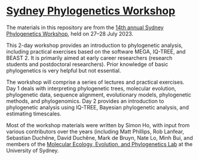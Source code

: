 # [Sydney Phylogenetics Workshop](https://meep.sydney.edu.au/workshops/)

The materials in this repository are from the [14th annual Sydney Phylogenetics Workshop](https://meep.sydney.edu.au/workshops/), held on 27–28 July 2023. 

This 2-day workshop provides an introduction to phylogenetic analysis, including practical exercises based on the software MEGA, IQ-TREE, and BEAST 2. It is primarily aimed at early career researchers (research students and postdoctoral researchers). Prior knowledge of basic phylogenetics is very helpful but not essential.

The workshop will comprise a series of lectures and practical exercises. Day 1 deals with interpreting phylogenetic trees, molecular evolution, phylogenetic data, sequence alignment, evolutionary models, phylogenetic methods, and phylogenomics. Day 2 provides an introduction to phylogenetic analysis using IQ-TREE, Bayesian phylogenetic analysis, and estimating timescales.

Most of the workshop materials were written by Simon Ho, with input from various contributors over the years (including Matt Phillips, Rob Lanfear, Sebastian Duchêne, David Duchêne, Mark de Bruyn, Nate Lo, Minh Bui, and members of the [Molecular Ecology, Evolution, and Phylogenetics Lab](https://meep.sydney.edu.au/) at the University of Sydney. 
